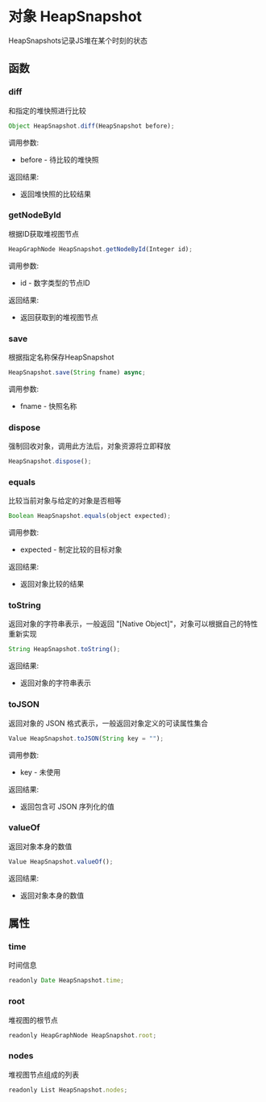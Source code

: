 # 对象 HeapSnapshot
HeapSnapshots记录JS堆在某个时刻的状态

## 函数
        
### diff
和指定的堆快照进行比较
```JavaScript
Object HeapSnapshot.diff(HeapSnapshot before);
```

调用参数:
* before - 待比较的堆快照

返回结果:
* 返回堆快照的比较结果

### getNodeById
根据ID获取堆视图节点
```JavaScript
HeapGraphNode HeapSnapshot.getNodeById(Integer id);
```

调用参数:
* id - 数字类型的节点ID

返回结果:
* 返回获取到的堆视图节点

### save
根据指定名称保存HeapSnapshot
```JavaScript
HeapSnapshot.save(String fname) async;
```

调用参数:
* fname - 快照名称

### dispose
强制回收对象，调用此方法后，对象资源将立即释放
```JavaScript
HeapSnapshot.dispose();
```

### equals
比较当前对象与给定的对象是否相等
```JavaScript
Boolean HeapSnapshot.equals(object expected);
```

调用参数:
* expected - 制定比较的目标对象

返回结果:
* 返回对象比较的结果

### toString
返回对象的字符串表示，一般返回 "[Native Object]"，对象可以根据自己的特性重新实现
```JavaScript
String HeapSnapshot.toString();
```

返回结果:
* 返回对象的字符串表示

### toJSON
返回对象的 JSON 格式表示，一般返回对象定义的可读属性集合
```JavaScript
Value HeapSnapshot.toJSON(String key = "");
```

调用参数:
* key - 未使用

返回结果:
* 返回包含可 JSON 序列化的值

### valueOf
返回对象本身的数值
```JavaScript
Value HeapSnapshot.valueOf();
```

返回结果:
* 返回对象本身的数值

## 属性
        
### time
时间信息
```JavaScript
readonly Date HeapSnapshot.time;
```

### root
堆视图的根节点
```JavaScript
readonly HeapGraphNode HeapSnapshot.root;
```

### nodes
堆视图节点组成的列表
```JavaScript
readonly List HeapSnapshot.nodes;
```

